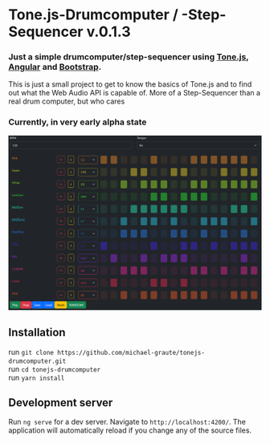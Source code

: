 # Tone.js-Drumcomputer / -Step-Sequencer v.0.1.3

### Just a simple drumcomputer/step-sequencer using [Tone.js](https://tonejs.github.io/), [Angular](https://angular.io/) and [Bootstrap](https://getbootstrap.com).  
This is just a small project to get to know the basics of Tone.js and to find out what the Web Audio API is capable of.
More of a Step-Sequencer than a real drum computer, but who cares

### Currently, in very early alpha state

![tonejs_drumcomputer_screen_1.png](tonejs_drumcomputer_screen_1.png)

## Installation
run `git clone https://github.com/michael-graute/tonejs-drumcomputer.git`  
run `cd tonejs-drumcomputer`  
run `yarn install`

## Development server

Run `ng serve` for a dev server. Navigate to `http://localhost:4200/`. The application will automatically reload if you change any of the source files.
